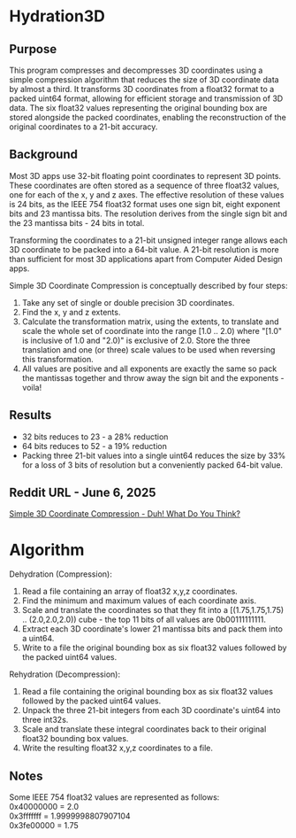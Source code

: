 # Hydration3D

## Purpose
This program compresses and decompresses 3D coordinates using a simple
compression algorithm that reduces the size of 3D coordinate data by
almost a third. It transforms 3D coordinates from a float32 format to a
packed uint64 format, allowing for efficient storage and transmission of
3D data. The six float32 values representing the original bounding box
are stored alongside the packed coordinates, enabling the reconstruction
of the original coordinates to a 21-bit accuracy.

## Background
Most 3D apps use 32-bit floating point coordinates to represent 3D
points. These coordinates are often stored as a sequence of three
float32 values, one for each of the x, y and z axes. The effective
resolution of these values is 24 bits, as the IEEE 754 float32 format
uses one sign bit, eight exponent bits and 23 mantissa bits. The
resolution derives from the single sign bit and the 23 mantissa bits -
24 bits in total.

Transforming the coordinates to a 21-bit unsigned integer range allows
each 3D coordinate to be packed into a 64-bit value. A 21-bit resolution
is more than sufficient for most 3D applications apart from Computer
Aided Design apps.

Simple 3D Coordinate Compression is conceptually described by four steps:
1. Take any set of single or double precision 3D coordinates.
2. Find the x, y and z extents.
3. Calculate the transformation matrix, using the extents, to translate
       and scale the whole set of coordinate into the range [1.0 .. 2.0)
       where "[1.0" is inclusive of 1.0 and "2.0)" is exclusive of 2.0.
       Store the three translation and one (or three) scale values to be used
       when reversing this transformation.
4. All values are positive and all exponents are exactly the same so pack
       the mantissas together and throw away the sign bit and the exponents
       - voila!

## Results
* 32 bits reduces to 23 - a 28% reduction
* 64 bits reduces to 52 - a 19% reduction
* Packing three 21-bit values into a single uint64 reduces the size by 33%
    for a loss of 3 bits of resolution but a conveniently packed 64-bit
    value.

## Reddit URL - June 6, 2025
[Simple 3D Coordinate Compression - Duh! What Do You Think?](https://www.reddit.com/r/GraphicsProgramming/comments/1l4kyqm/simple_3d_coordinate_compression_duh_what_do_you)

Algorithm
=========
Dehydration (Compression):
1. Read a file containing an array of float32 x,y,z coordinates.
2. Find the minimum and maximum values of each coordinate axis.
3. Scale and translate the coordinates so that they fit into a
       [(1.75,1.75,1.75) .. (2.0,2.0,2.0)) cube - the top 11 bits of all values
       are 0b00111111111.
4. Extract each 3D coordinate's lower 21 mantissa bits and pack them into
       a uint64.
5. Write to a file the original bounding box as six float32 values followed
       by the packed uint64 values.

Rehydration (Decompression):
1. Read a file containing the original bounding box as six float32 values
       followed by the packed uint64 values.
2. Unpack the three 21-bit integers from each 3D coordinate's uint64 into
       three int32s.
3. Scale and translate these integral coordinates back to their original
       float32 bounding box values.
4. Write the resulting float32 x,y,z coordinates to a file.

## Notes
Some IEEE 754 float32 values are represented as follows:\
    0x40000000 = 2.0\
    0x3fffffff = 1.9999998807907104\
    0x3fe00000 = 1.75